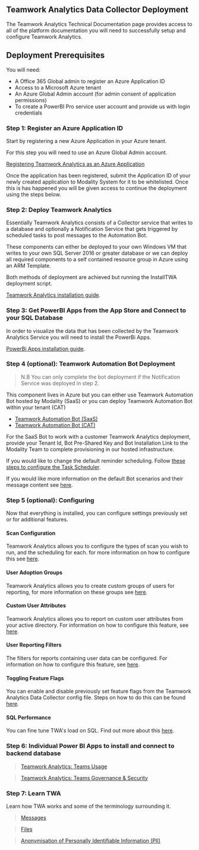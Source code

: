 ## Teamwork Analytics Data Collector Deployment

The Teamwork Analytics Technical Documentation page provides access to all of the platform documentation you will need to successfully setup and configure Teamwork Analytics.

## Deployment Prerequisites

You will need:

- A Office 365 Global admin to register an Azure Application ID
- Access to a Microsoft Azure tenant
- An Azure Global Admin account (for admin consent of application permissions)
- To create a PowerBI Pro service user account and provide us with login credentials

### Step 1: Register an Azure Application ID

Start by registering a new Azure Application in your Azure tenant. 

For this step you will need to use an Azure Global Admin account. 

[Registering Teamwork Analytics as an Azure Application](registerapplication.md)

Once the application has been registered, submit the Application ID of your newly created application to Modality System for it to be whitelisted. Once this is has happened you will be given access to continue the deployment using the steps below.

### Step 2: Deploy Teamwork Analytics

Essentially Teamwork Analytics consists of a Collector service that writes to a database and optionally a Notification Service that gets triggered by scheduled tasks to post messages to the Automation Bot. 

These components can either be deployed to your own Windows VM that writes to your own SQL Server 2016 or greater database or we can deploy all required components to a self contained resource group in Azure using an ARM Template.

Both methods of deployment are achieved but running the InstallTWA deployment script.

[Teamwork Analytics installation guide](deploytwa.md).

### Step 3: Get PowerBI Apps from the App Store and Connect to your SQL Database

In order to visualize the data that has been collected by the Teamwork Analytics Service you will need to install the PowerBi Apps.

[PowerBi Apps installation guide](PowerBIAppsAdminInstallGuide.md).

### Step 4 (optional): Teamwork Automation Bot Deployment

>N.B You can only complete the bot deployment if the Notification Service was deployed in step 2.

This component lives in Azure but you can either use Teamwork Automation Bot hosted by Modality (SaaS) or you can deploy Teamwork Automation Bot within your tenant (CAT)

- [Teamwork Automation Bot (SaaS)](deployteamsapp.md)
- [Teamwork Automation Bot (CAT)](automation\customerHosted.md)

For the SaaS Bot to work with a customer Teamwork Analytics deployment, provide your Tenant Id, Bot Pre-Shared Key and Bot Installation Link to the Modality Team to complete provisioning in our hosted infrastructure.

If you would like to change the default reminder scheduling. Follow [these steps to configure the Task Scheduler](NotificationTaskScheduling.md).

If you would like more information on the default Bot scenarios and their message content see [here](BotsContent.md).

### Step 5 (optional): Configuring 

Now that everything is installed, you can configure settings previously set or for additional features.

#### Scan Configuration

Teamwork Analytics allows you to configure the types of scan you wish to run, and the scheduling for each. for more information on how to configure this see [here](scan-configuration.md).

#### User Adoption Groups

Teamwork Analytics allows you to create custom groups of users for reporting, for more information on these groups see [here](UserAdoptionGroups.md).

#### Custom User Attributes

Teamwork Analytics allows you to report on custom user attributes from your active directory. For information on how to configure this feature, see [here](CustomUserAttributes.md).

#### User Reporting Filters

The filters for reports containing user data can be configured. For information on how to configure this feature, see [here](user-reporting-filters.md).

#### Toggling Feature Flags

You can enable and disable previously set feature flags from the Teamwork Analytics Data Collector config file. Steps on how to do this can be found [here](ChangingFeatureFlags.md).

#### SQL Performance
You can fine tune TWA's load on SQL. Find out more about this [here](sql-performance.md).

### Step 6: Individual Power BI Apps to install and connect to backend database
>[Teamwork Analytics: Teams Usage](ModalityTeamsUsage.md)

>[Teamwork Analytics: Teams Governance & Security](ModalityTeamsGovernanceAndSecurity.md)

### Step 7: Learn TWA
Learn how TWA works and some of the terminology surrounding it.
>[Messages](messages.md)

>[Files](files.md)

>[Anonymisation of Personally Identifiable Information (PII)](Anonymisation.md)